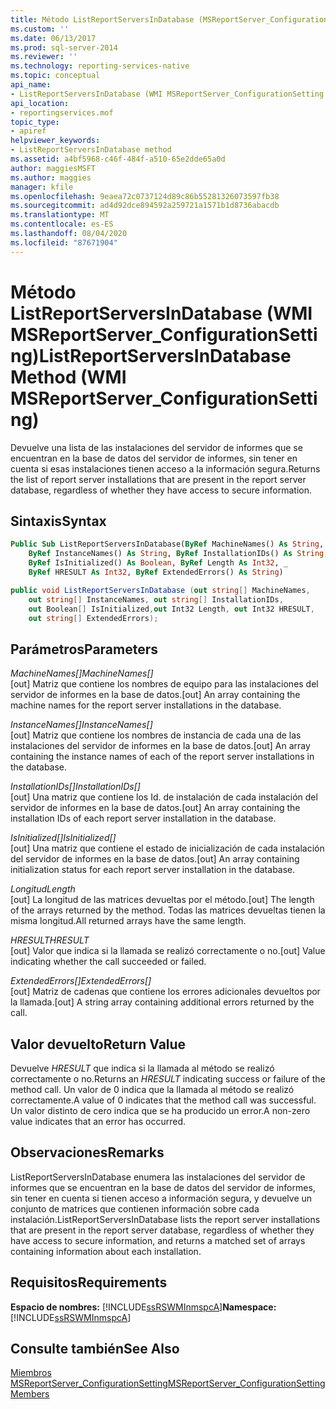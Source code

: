 ```yaml
---
title: Método ListReportServersInDatabase (MSReportServer_ConfigurationSetting de WMI) | Microsoft Docs
ms.custom: ''
ms.date: 06/13/2017
ms.prod: sql-server-2014
ms.reviewer: ''
ms.technology: reporting-services-native
ms.topic: conceptual
api_name:
- ListReportServersInDatabase (WMI MSReportServer_ConfigurationSetting Class)
api_location:
- reportingservices.mof
topic_type:
- apiref
helpviewer_keywords:
- ListReportServersInDatabase method
ms.assetid: a4bf5968-c46f-484f-a510-65e2dde65a0d
author: maggiesMSFT
ms.author: maggies
manager: kfile
ms.openlocfilehash: 9eaea72c0737124d89c86b55281326073597fb38
ms.sourcegitcommit: ad4d92dce894592a259721a1571b1d8736abacdb
ms.translationtype: MT
ms.contentlocale: es-ES
ms.lasthandoff: 08/04/2020
ms.locfileid: "87671904"
---
```

# <a name="listreportserversindatabase-method-wmi-msreportserver_configurationsetting"></a><span data-ttu-id="6c3de-102">Método ListReportServersInDatabase (WMI MSReportServer_ConfigurationSetting)</span><span class="sxs-lookup"><span data-stu-id="6c3de-102">ListReportServersInDatabase Method (WMI MSReportServer_ConfigurationSetting)</span></span>
  <span data-ttu-id="6c3de-103">Devuelve una lista de las instalaciones del servidor de informes que se encuentran en la base de datos del servidor de informes, sin tener en cuenta si esas instalaciones tienen acceso a la información segura.</span><span class="sxs-lookup"><span data-stu-id="6c3de-103">Returns the list of report server installations that are present in the report server database, regardless of whether they have access to secure information.</span></span>  
  
## <a name="syntax"></a><span data-ttu-id="6c3de-104">Sintaxis</span><span class="sxs-lookup"><span data-stu-id="6c3de-104">Syntax</span></span>  
  
```vb  
Public Sub ListReportServersInDatabase(ByRef MachineNames() As String, _  
    ByRef InstanceNames() As String, ByRef InstallationIDs() As String, _  
    ByRef IsInitialized() As Boolean, ByRef Length As Int32, _  
    ByRef HRESULT As Int32, ByRef ExtendedErrors() As String)  
```  
  
```csharp  
public void ListReportServersInDatabase (out string[] MachineNames,   
    out string[] InstanceNames, out string[] InstallationIDs,   
    out Boolean[] IsInitialized,out Int32 Length, out Int32 HRESULT,    
    out string[] ExtendedErrors);  
```  
  
## <a name="parameters"></a><span data-ttu-id="6c3de-105">Parámetros</span><span class="sxs-lookup"><span data-stu-id="6c3de-105">Parameters</span></span>  
 <span data-ttu-id="6c3de-106">*MachineNames[]*</span><span class="sxs-lookup"><span data-stu-id="6c3de-106">*MachineNames[]*</span></span>  
 <span data-ttu-id="6c3de-107">[out] Matriz que contiene los nombres de equipo para las instalaciones del servidor de informes en la base de datos.</span><span class="sxs-lookup"><span data-stu-id="6c3de-107">[out] An array containing the machine names for the report server installations in the database.</span></span>  
  
 <span data-ttu-id="6c3de-108">*InstanceNames[]*</span><span class="sxs-lookup"><span data-stu-id="6c3de-108">*InstanceNames[]*</span></span>  
 <span data-ttu-id="6c3de-109">[out] Matriz que contiene los nombres de instancia de cada una de las instalaciones del servidor de informes en la base de datos.</span><span class="sxs-lookup"><span data-stu-id="6c3de-109">[out] An array containing the instance names of each of the report server installations in the database.</span></span>  
  
 <span data-ttu-id="6c3de-110">*InstallationIDs[]*</span><span class="sxs-lookup"><span data-stu-id="6c3de-110">*InstallationIDs[]*</span></span>  
 <span data-ttu-id="6c3de-111">[out] Una matriz que contiene los Id. de instalación de cada instalación del servidor de informes en la base de datos.</span><span class="sxs-lookup"><span data-stu-id="6c3de-111">[out] An array containing the installation IDs of each report server installation in the database.</span></span>  
  
 <span data-ttu-id="6c3de-112">*IsInitialized[]*</span><span class="sxs-lookup"><span data-stu-id="6c3de-112">*IsInitialized[]*</span></span>  
 <span data-ttu-id="6c3de-113">[out] Una matriz que contiene el estado de inicialización de cada instalación del servidor de informes en la base de datos.</span><span class="sxs-lookup"><span data-stu-id="6c3de-113">[out] An array containing initialization status for each report server installation in the database.</span></span>  
  
 <span data-ttu-id="6c3de-114">*Longitud*</span><span class="sxs-lookup"><span data-stu-id="6c3de-114">*Length*</span></span>  
 <span data-ttu-id="6c3de-115">[out] La longitud de las matrices devueltas por el método.</span><span class="sxs-lookup"><span data-stu-id="6c3de-115">[out] The length of the arrays returned by the method.</span></span> <span data-ttu-id="6c3de-116">Todas las matrices devueltas tienen la misma longitud.</span><span class="sxs-lookup"><span data-stu-id="6c3de-116">All returned arrays have the same length.</span></span>  
  
 <span data-ttu-id="6c3de-117">*HRESULT*</span><span class="sxs-lookup"><span data-stu-id="6c3de-117">*HRESULT*</span></span>  
 <span data-ttu-id="6c3de-118">[out] Valor que indica si la llamada se realizó correctamente o no.</span><span class="sxs-lookup"><span data-stu-id="6c3de-118">[out] Value indicating whether the call succeeded or failed.</span></span>  
  
 <span data-ttu-id="6c3de-119">*ExtendedErrors[]*</span><span class="sxs-lookup"><span data-stu-id="6c3de-119">*ExtendedErrors[]*</span></span>  
 <span data-ttu-id="6c3de-120">[out] Matriz de cadenas que contiene los errores adicionales devueltos por la llamada.</span><span class="sxs-lookup"><span data-stu-id="6c3de-120">[out] A string array containing additional errors returned by the call.</span></span>  
  
## <a name="return-value"></a><span data-ttu-id="6c3de-121">Valor devuelto</span><span class="sxs-lookup"><span data-stu-id="6c3de-121">Return Value</span></span>  
 <span data-ttu-id="6c3de-122">Devuelve *HRESULT* que indica si la llamada al método se realizó correctamente o no.</span><span class="sxs-lookup"><span data-stu-id="6c3de-122">Returns an *HRESULT* indicating success or failure of the method call.</span></span> <span data-ttu-id="6c3de-123">Un valor de 0 indica que la llamada al método se realizó correctamente.</span><span class="sxs-lookup"><span data-stu-id="6c3de-123">A value of 0 indicates that the method call was successful.</span></span> <span data-ttu-id="6c3de-124">Un valor distinto de cero indica que se ha producido un error.</span><span class="sxs-lookup"><span data-stu-id="6c3de-124">A non-zero value indicates that an error has occurred.</span></span>  
  
## <a name="remarks"></a><span data-ttu-id="6c3de-125">Observaciones</span><span class="sxs-lookup"><span data-stu-id="6c3de-125">Remarks</span></span>  
 <span data-ttu-id="6c3de-126">ListReportServersInDatabase enumera las instalaciones del servidor de informes que se encuentran en la base de datos del servidor de informes, sin tener en cuenta si tienen acceso a información segura, y devuelve un conjunto de matrices que contienen información sobre cada instalación.</span><span class="sxs-lookup"><span data-stu-id="6c3de-126">ListReportServersInDatabase lists the report server installations that are present in the report server database, regardless of whether they have access to secure information, and returns a matched set of arrays containing information about each installation.</span></span>  
  
## <a name="requirements"></a><span data-ttu-id="6c3de-127">Requisitos</span><span class="sxs-lookup"><span data-stu-id="6c3de-127">Requirements</span></span>  
 <span data-ttu-id="6c3de-128">**Espacio de nombres:** [!INCLUDE[ssRSWMInmspcA](../../includes/ssrswminmspca-md.md)]</span><span class="sxs-lookup"><span data-stu-id="6c3de-128">**Namespace:** [!INCLUDE[ssRSWMInmspcA](../../includes/ssrswminmspca-md.md)]</span></span>  
  
## <a name="see-also"></a><span data-ttu-id="6c3de-129">Consulte también</span><span class="sxs-lookup"><span data-stu-id="6c3de-129">See Also</span></span>  
 [<span data-ttu-id="6c3de-130">Miembros MSReportServer_ConfigurationSetting</span><span class="sxs-lookup"><span data-stu-id="6c3de-130">MSReportServer_ConfigurationSetting Members</span></span>](msreportserver-configurationsetting-members.md)  
  
  
